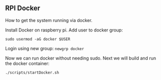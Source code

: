## RPI Docker
How to get the system running via docker.

Install Docker on raspberry pi.
Add user to docker group:

`sudo usermod -aG docker $USER`

Login using new group:
`newgrp docker`

Now we can run docker without needing sudo.
Next we will build and run the docker container:

`./scripts/startDocker.sh`

